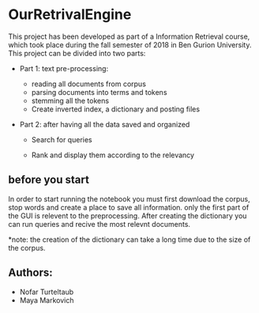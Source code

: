 # OurRetrivalEngine
This project has been developed as part of a Information Retrieval course, which took place during the fall semester of 2018 in Ben Gurion University. 
This project can be divided into two parts: 
- Part 1: text pre-processing:

  - reading all documents from corpus
  - parsing documents into terms and tokens
  - stemming all the tokens
  - Create inverted index, a dictionary and posting files
  
 - Part 2: after having all the data saved and organized
    - Search for queries
  
    - Rank and display them according to the relevancy


## before you start
In order to start running the notebook you must first download the corpus, stop words and create a place to save all information.
only the first part of the GUI is relevent to the preprocessing.
After creating the dictionary you can run queries and recive the most relevnt documents.

*note: the creation of the dictionary can take a long time due to the size of the corpus.

## Authors:
- Nofar Turteltaub
- Maya Markovich
